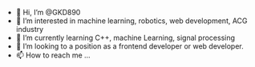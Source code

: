 - 👋 Hi, I’m @GKD890
- 👀 I’m interested in machine learning, robotics, web development, ACG industry
- 🌱 I’m currently learning C++, machine Learning, signal processing
- 💞️ I’m looking to a position as a frontend developer or web developer.
- 📫 How to reach me ...

<!---
GKD890/GKD890 is a ✨ special ✨ repository because its `README.md` (this file) appears on your GitHub profile.
You can click the Preview link to take a look at your changes.
--->

